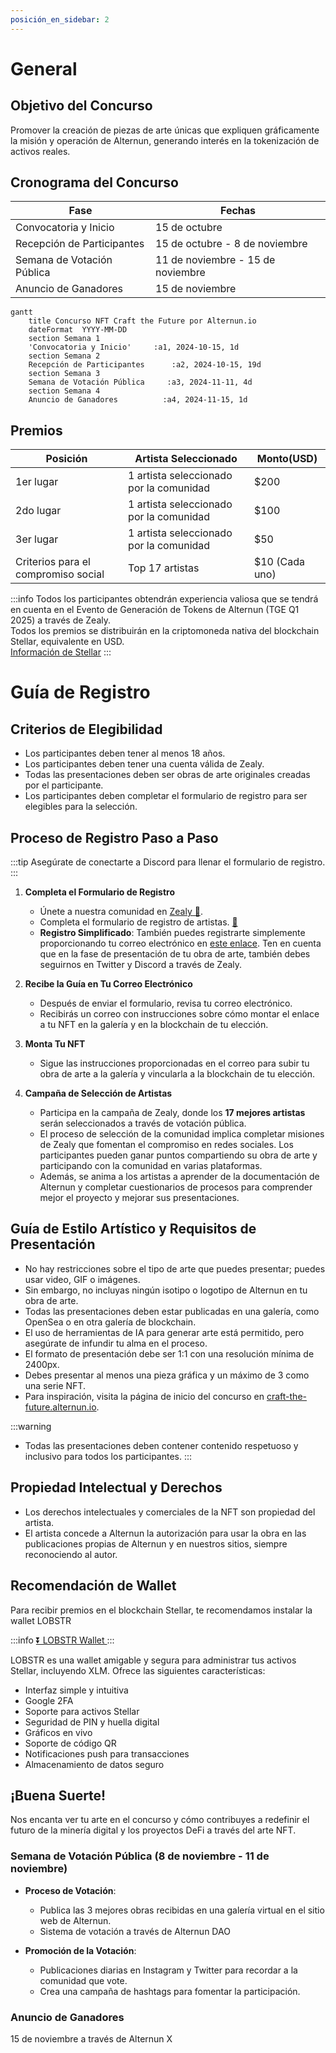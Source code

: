 ```yaml
---
posición_en_sidebar: 2
---
```


# General

## Objetivo del Concurso
Promover la creación de piezas de arte únicas que expliquen gráficamente la misión y operación de Alternun, generando interés en la tokenización de activos reales.

## Cronograma del Concurso

| Fase                      | Fechas                    |
| -------------------------- | ------------------------ |
| Convocatoria y Inicio     | 15 de octubre            |
| Recepción de Participantes  | 15 de octubre - 8 de noviembre  |
| Semana de Votación Pública | 11 de noviembre - 15 de noviembre |
| Anuncio de Ganadores      | 15 de noviembre          |

```mermaid
gantt
    title Concurso NFT Craft the Future por Alternun.io
    dateFormat  YYYY-MM-DD
    section Semana 1
    'Convocatoria y Inicio'     :a1, 2024-10-15, 1d
    section Semana 2
    Recepción de Participantes      :a2, 2024-10-15, 19d
    section Semana 3
    Semana de Votación Pública     :a3, 2024-11-11, 4d
    section Semana 4
    Anuncio de Ganadores          :a4, 2024-11-15, 1d
```

## Premios

| Posición                       | Artista Seleccionado                     | Monto(USD) |
| ------------------------------ | ----------------------------------- | ----------- |
| 1er lugar                      | 1 artista seleccionado por la comunidad      | $200        |
| 2do lugar                      | 1 artista seleccionado por la comunidad | $100        |
| 3er lugar                      | 1 artista seleccionado por la comunidad | $50         |
| Criterios para el compromiso social | Top 17 artistas                       | $10 (Cada uno)  |

:::info
Todos los participantes obtendrán experiencia valiosa que se tendrá en cuenta en el Evento de Generación de Tokens de Alternun (TGE Q1 2025) a través de Zealy. \
Todos los premios se distribuirán en la criptomoneda nativa del blockchain Stellar, equivalente en USD. \
[Información de Stellar](https://stellarchain.io/)
:::
# Guía de Registro

## Criterios de Elegibilidad
- Los participantes deben tener al menos 18 años.
- Los participantes deben tener una cuenta válida de Zealy.
- Todas las presentaciones deben ser obras de arte originales creadas por el participante.
- Los participantes deben completar el formulario de registro para ser elegibles para la selección.

## Proceso de Registro Paso a Paso
:::tip
Asegúrate de conectarte a Discord para llenar el formulario de registro.
:::

1. **Completa el Formulario de Registro**
   - Únete a nuestra comunidad en [Zealy 🔗](https://zealy.io/cw/alternun/invite/TTVWe--hMN2Y3N-ibl-XV).
   - Completa el formulario de registro de artistas. [🔗](https://zealy.io/cw/alternun/questboard/c7da4780-1ad0-4ad8-8cb8-affbcff91ab2/1a7427e2-4ac4-4d0f-abb2-23ad8e19e456)
   - **Registro Simplificado**: También puedes registrarte simplemente proporcionando tu correo electrónico en [este enlace](https://xozsu5eiys2.typeform.com/to/MuDsJSqh). Ten en cuenta que en la fase de presentación de tu obra de arte, también debes seguirnos en Twitter y Discord a través de Zealy.
2. **Recibe la Guía en Tu Correo Electrónico**
   - Después de enviar el formulario, revisa tu correo electrónico.
   - Recibirás un correo con instrucciones sobre cómo montar el enlace a tu NFT en la galería y en la blockchain de tu elección.

3. **Monta Tu NFT**
   - Sigue las instrucciones proporcionadas en el correo para subir tu obra de arte a la galería y vincularla a la blockchain de tu elección.

4. **Campaña de Selección de Artistas**
   - Participa en la campaña de Zealy, donde los **17 mejores artistas** serán seleccionados a través de votación pública.
   - El proceso de selección de la comunidad implica completar misiones de Zealy que fomentan el compromiso en redes sociales. Los participantes pueden ganar puntos compartiendo su obra de arte y participando con la comunidad en varias plataformas.
   - Además, se anima a los artistas a aprender de la documentación de Alternun y completar cuestionarios de procesos para comprender mejor el proyecto y mejorar sus presentaciones.

## Guía de Estilo Artístico y Requisitos de Presentación
- No hay restricciones sobre el tipo de arte que puedes presentar; puedes usar video, GIF o imágenes.
- Sin embargo, no incluyas ningún isotipo o logotipo de Alternun en tu obra de arte.
- Todas las presentaciones deben estar publicadas en una galería, como OpenSea o en otra galería de blockchain.
- El uso de herramientas de IA para generar arte está permitido, pero asegúrate de infundir tu alma en el proceso.
- El formato de presentación debe ser 1:1 con una resolución mínima de 2400px.
- Debes presentar al menos una pieza gráfica y un máximo de 3 como una serie NFT.
- Para inspiración, visita la página de inicio del concurso en [craft-the-future.alternun.io](https://craft-the-future.alternun.io).

:::warning
- Todas las presentaciones deben contener contenido respetuoso y inclusivo para todos los participantes.
:::

## Propiedad Intelectual y Derechos
- Los derechos intelectuales y comerciales de la NFT son propiedad del artista.
- El artista concede a Alternun la autorización para usar la obra en las publicaciones propias de Alternun y en nuestros sitios, siempre reconociendo al autor.

## Recomendación de Wallet
Para recibir premios en el blockchain Stellar, te recomendamos instalar la wallet LOBSTR

:::info
[⏬ LOBSTR Wallet ](https://lobstr.co/)
:::

LOBSTR es una wallet amigable y segura para administrar tus activos Stellar, incluyendo XLM. Ofrece las siguientes características:
- Interfaz simple y intuitiva
- Google 2FA
- Soporte para activos Stellar
- Seguridad de PIN y huella digital
- Gráficos en vivo
- Soporte de código QR
- Notificaciones push para transacciones
- Almacenamiento de datos seguro

## ¡Buena Suerte!

Nos encanta ver tu arte en el concurso y cómo contribuyes a redefinir el futuro de la minería digital y los proyectos DeFi a través del arte NFT.

### Semana de Votación Pública (8 de noviembre - 11 de noviembre)
- **Proceso de Votación**:
  - Publica las 3 mejores obras recibidas en una galería virtual en el sitio web de Alternun.
  - Sistema de votación a través de Alternun DAO
  
- **Promoción de la Votación**:
  - Publicaciones diarias en Instagram y Twitter para recordar a la comunidad que vote.
  - Crea una campaña de hashtags para fomentar la participación.

### Anuncio de Ganadores

15 de noviembre a través de Alternun X
